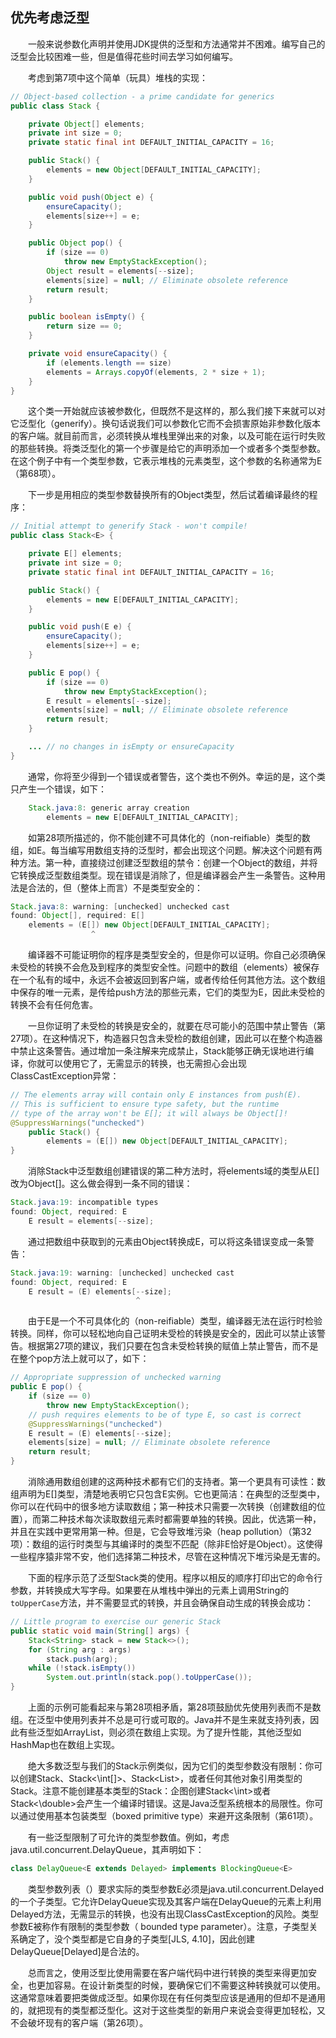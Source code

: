 ## 优先考虑泛型

&emsp;&emsp;一般来说参数化声明并使用JDK提供的泛型和方法通常并不困难。编写自己的泛型会比较困难一些，但是值得花些时间去学习如何编写。

&emsp;&emsp;考虑到第7项中这个简单（玩具）堆栈的实现：

```java
// Object-based collection - a prime candidate for generics
public class Stack {

    private Object[] elements;
    private int size = 0;
    private static final int DEFAULT_INITIAL_CAPACITY = 16;

    public Stack() {
        elements = new Object[DEFAULT_INITIAL_CAPACITY];
    }

    public void push(Object e) {
        ensureCapacity();
        elements[size++] = e;
    }

    public Object pop() {
        if (size == 0)
            throw new EmptyStackException();
        Object result = elements[--size];
        elements[size] = null; // Eliminate obsolete reference
        return result;
    }

    public boolean isEmpty() {
        return size == 0;
    }

    private void ensureCapacity() {
        if (elements.length == size)
        elements = Arrays.copyOf(elements, 2 * size + 1);
    }
}
```

&emsp;&emsp;这个类一开始就应该被参数化，但既然不是这样的，那么我们接下来就可以对它泛型化（generify）。换句话说我们可以参数化它而不会损害原始非参数化版本的客户端。就目前而言，必须转换从堆栈里弹出来的对象，以及可能在运行时失败的那些转换。将类泛型化的第一个步骤是给它的声明添加一个或者多个类型参数。在这个例子中有一个类型参数，它表示堆栈的元素类型，这个参数的名称通常为E（第68项）。

&emsp;&emsp;下一步是用相应的类型参数替换所有的Object类型，然后试着编译最终的程序：

```java
// Initial attempt to generify Stack - won't compile!
public class Stack<E> {

    private E[] elements;
    private int size = 0;
    private static final int DEFAULT_INITIAL_CAPACITY = 16;

    public Stack() {
        elements = new E[DEFAULT_INITIAL_CAPACITY];
    }

    public void push(E e) {
        ensureCapacity();
        elements[size++] = e;
    }

    public E pop() {
        if (size == 0)
            throw new EmptyStackException();
        E result = elements[--size];
        elements[size] = null; // Eliminate obsolete reference
        return result;
    }

    ... // no changes in isEmpty or ensureCapacity
}
```

&emsp;&emsp;通常，你将至少得到一个错误或者警告，这个类也不例外。幸运的是，这个类只产生一个错误，如下：

```java
    Stack.java:8: generic array creation
        elements = new E[DEFAULT_INITIAL_CAPACITY];
```

&emsp;&emsp;如第28项所描述的，你不能创建不可具体化的（non-reifiable）类型的数组，如E。每当编写用数组支持的泛型时，都会出现这个问题。解决这个问题有两种方法。第一种，直接绕过创建泛型数组的禁令：创建一个Object的数组，并将它转换成泛型数组类型。现在错误是消除了，但是编译器会产生一条警告。这种用法是合法的，但（整体上而言）不是类型安全的：

```java
Stack.java:8: warning: [unchecked] unchecked cast 
found: Object[], required: E[]
    elements = (E[]) new Object[DEFAULT_INITIAL_CAPACITY];
                  ^
```

&emsp;&emsp;编译器不可能证明你的程序是类型安全的，但是你可以证明。你自己必须确保未受检的转换不会危及到程序的类型安全性。问题中的数组（elements）被保存在一个私有的域中，永远不会被返回到客户端，或者传给任何其他方法。这个数组中保存的唯一元素，是传给push方法的那些元素，它们的类型为E，因此未受检的转换不会有任何危害。

&emsp;&emsp;一旦你证明了未受检的转换是安全的，就要在尽可能小的范围中禁止警告（第27项）。在这种情况下，构造器只包含未受检的数组创建，因此可以在整个构造器中禁止这条警告。通过增加一条注解来完成禁止，Stack能够正确无误地进行编译，你就可以使用它了，无需显示的转换，也无需担心会出现ClassCastException异常：

```java
// The elements array will contain only E instances from push(E).
// This is sufficient to ensure type safety, but the runtime
// type of the array won't be E[]; it will always be Object[]!
@SuppressWarnings("unchecked")
    public Stack() {
        elements = (E[]) new Object[DEFAULT_INITIAL_CAPACITY];
}
```

&emsp;&emsp;消除Stack中泛型数组创建错误的第二种方法时，将elements域的类型从E[\]改为Object[\]。这么做会得到一条不同的错误：

```java
Stack.java:19: incompatible types 
found: Object, required: E
    E result = elements[--size];
```

&emsp;&emsp;通过把数组中获取到的元素由Object转换成E，可以将这条错误变成一条警告：

```java
Stack.java:19: warning: [unchecked] unchecked cast
found: Object, required: E
    E result = (E) elements[--size];
                            ^
```

&emsp;&emsp;由于E是一个不可具体化的（non-reifiable）类型，编译器无法在运行时检验转换。同样，你可以轻松地向自己证明未受检的转换是安全的，因此可以禁止该警告。根据第27项的建议，我们只要在包含未受检转换的赋值上禁止警告，而不是在整个pop方法上就可以了，如下：

```java
// Appropriate suppression of unchecked warning
public E pop() {
    if (size == 0)
        throw new EmptyStackException();
    // push requires elements to be of type E, so cast is correct
    @SuppressWarnings("unchecked") 
    E result = (E) elements[--size];
    elements[size] = null; // Eliminate obsolete reference
    return result;
}
```

&emsp;&emsp;消除通用数组创建的这两种技术都有它们的支持者。第一个更具有可读性：数组声明为E[]类型，清楚地表明它只包含E实例。它也更简洁：在典型的泛型类中，你可以在代码中的很多地方读取数组；第一种技术只需要一次转换（创建数组的位置），而第二种技术每次读取数组元素时都需要单独的转换。因此，优选第一种，并且在实践中更常用第一种。但是，它会导致堆污染（heap pollution）（第32项）：数组的运行时类型与其编译时的类型不匹配（除非E恰好是Object）。这使得一些程序猿非常不安，他们选择第二种技术，尽管在这种情况下堆污染是无害的。

&emsp;&emsp;下面的程序示范了泛型Stack类的使用。程序以相反的顺序打印出它的命令行参数，并转换成大写字母。如果要在从堆栈中弹出的元素上调用String的`toUpperCase`方法，并不需要显式的转换，并且会确保自动生成的转换会成功：

```java
// Little program to exercise our generic Stack
public static void main(String[] args) {
    Stack<String> stack = new Stack<>();
    for (String arg : args)
        stack.push(arg);
    while (!stack.isEmpty())
        System.out.println(stack.pop().toUpperCase());
}
```

&emsp;&emsp;上面的示例可能看起来与第28项相矛盾，第28项鼓励优先使用列表而不是数组。在泛型中使用列表并不总是可行或可取的。Java并不是生来就支持列表，因此有些泛型如ArrayList，则必须在数组上实现。为了提升性能，其他泛型如HashMap也在数组上实现。

&emsp;&emsp;绝大多数泛型与我们的Stack示例类似，因为它们的类型参数没有限制：你可以创建Stack<Object>、Stack<\int[]>、Stack<List<String>>，或者任何其他对象引用类型的Stack。注意不能创建基本类型的Stack：企图创建Stack<\int>或者Stack<\double>会产生一个编译时错误。这是Java泛型系统根本的局限性。你可以通过使用基本包装类型（boxed primitive type）来避开这条限制（第61项）。

&emsp;&emsp;有一些泛型限制了可允许的类型参数值。例如，考虑java.util.concurrent.DelayQueue，其声明如下：

```java
class DelayQueue<E extends Delayed> implements BlockingQueue<E>
```

&emsp;&emsp;类型参数列表（<E extends Delayed>）要求实际的类型参数E必须是java.util.concurrent.Delayed的一个子类型。它允许DelayQueue实现及其客户端在DelayQueue的元素上利用Delayed方法，无需显示的转换，也没有出现ClassCastException的风险。类型参数E被称作有限制的类型参数（ bounded type parameter）。注意，子类型关系确定了，没个类型都是它自身的子类型[JLS, 4.10]，因此创建DelayQueue\[Delayed]是合法的。

&emsp;&emsp;总而言之，使用泛型比使用需要在客户端代码中进行转换的类型来得更加安全，也更加容易。在设计新类型的时候，要确保它们不需要这种转换就可以使用。这通常意味着要把类做成泛型。如果你现在有任何类型应该是通用的但却不是通用的，就把现有的类型都泛型化。这对于这些类型的新用户来说会变得更加轻松，又不会破坏现有的客户端（第26项）。